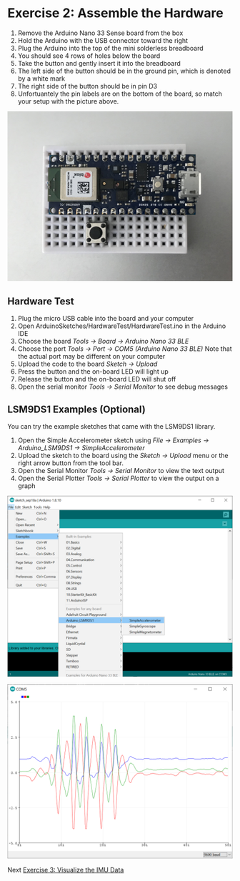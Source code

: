 # Exercise 2: Assemble the Hardware

1. Remove the Arduino Nano 33 Sense board from the box
1. Hold the Arduino with the USB connector toward the right
1. Plug the Arduino into the top of the mini solderless breadboard
1. You should see 4 rows of holes below the board
1. Take the button and gently insert it into the breadboard
1. The left side of the button should be in the ground pin, which is denoted by a white mark
1. The right side of the button should be in pin D3
1. Unfortuantely the pin labels are on the bottom of the board, so match your setup with the picture above.

![Picture of assembled hardware](../images/assembled-hardware.jpg)

## Hardware Test

1. Plug the micro USB cable into the board and your computer
1. Open ArduinoSketches/HardwareTest/HardwareTest.ino in the Arduino IDE
1. Choose the board _Tools -> Board -> Arduino Nano 33 BLE_
1. Choose the port _Tools -> Port -> COM5 (Arduino Nano 33 BLE)_ Note that the actual port may be different on your computer
1. Upload the code to the board _Sketch -> Upload_
1. Press the button and the on-board LED will light up
1. Release the button and the on-board LED will shut off
1. Open the serial monitor _Tools -> Serial Monitor_ to see debug messages

## LSM9DS1 Examples (Optional)

You can try the example sketches that came with the LSM9DS1 library.

1. Open the Simple Accelerometer sketch using _File -> Examples -> Arduino_LSM9DS1 -> SimpleAccelerometer_
1. Upload the sketch to the board using the _Sketch -> Upload_ menu or the right arrow button from the tool bar.
1. Open the Serial Monitor _Tools -> Serial Monitor_ to view the text output
1. Open the Serial Plotter _Tools -> Serial Plotter_ to view the output on a graph

![Arduino LSM9DS1 Examples](../images/lsm9ds1-examples.png)

![Arduino Serial Plotter Output with Accelerometer Data](../images/accelerometer-example-serial-plotter.png)

Next [Exercise 3: Visualize the IMU Data](exercise3.md)
